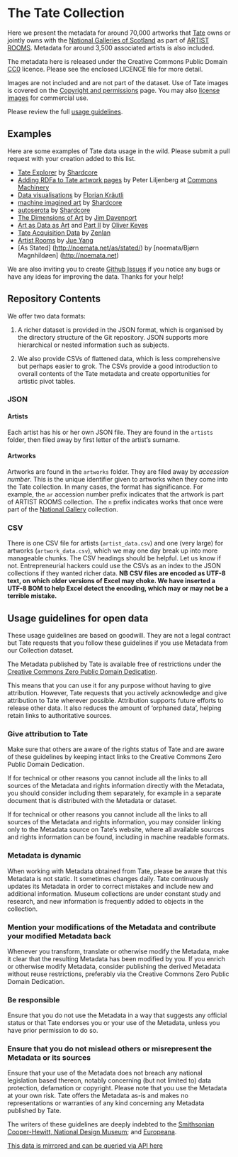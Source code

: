 The Tate Collection
===================

Here we present the metadata for around 70,000 artworks that [Tate](http://www.tate.org.uk/) owns or jointly owns with the [National Galleries of Scotland](http://www.nationalgalleries.org) as part of [ARTIST ROOMS](http://www.tate.org.uk/artist-rooms). Metadata for around 3,500 associated artists is also included.

The metadata here is released under the Creative Commons Public Domain [CC0](http://creativecommons.org/publicdomain/zero/1.0/) licence. Please see the enclosed LICENCE file for more detail.

Images are not included and are not part of the dataset. Use of Tate images is covered on the
[Copyright and permissions](http://www.tate.org.uk/about/who-we-are/policies-and-procedures/website-terms-use/copyright-and-permissions) page. You may also [license images](http://tate-images.com) for commercial use.

Please review the full [usage guidelines](#usage).

## Examples

Here are some examples of Tate data usage in the wild. Please submit a pull request with your creation added to this list.

* [Tate Explorer](http://shardcore.org/tatedata/) by [Shardcore](http://www.shardcore.org)
* [Adding RDFa to Tate artwork pages](http://commonsmachinery.se/2013/11/tate-metadata-mashup/) by Peter Liljenberg at [Commons Machinery](http://commonsmachinery.se/)
* [Data visualisations](http://research.kraeutli.com/index.php/2013/11/the-tate-collection-on-github/) by [Florian Kräutli](http://www.kraeutli.com/)
* [machine imagined art](http://www.shardcore.org/cgi-bin/getArtwork.pl?id=a_96_19_f_26_b_1a_b_26_47_90_1d3_6_10_2d_) by [Shardcore](http://www.shardcore.org)
* [autoserota](http://www.shardcore.org/autoserota/) by [Shardcore](http://www.shardcore.org)
* [The Dimensions of Art](http://www.ifweassume.com/2013/11/the-dimensions-of-art.html) by [Jim Davenport](http://www.ifweassume.com)
* [Art as Data as Art](http://blog.ironholds.org/art-as-data-as-art/) and [Part II](http://blog.ironholds.org/art-as-data-as-art-part-ii/) by [Oliver Keyes](https://twitter.com/quominus)
* [Tate Acquisition Data](http://zenlan.com/tate/rickshaw.html) by [Zenlan](http://twitter.com/zenlan)
* [Artist Rooms](http://goodlemons.com/artist-rooms/) by [Jue Yang](http://twitter.com/jue_yang)
* [As Stated] (http://noemata.net/as/stated/) by [noemata/Bjørn Magnhildøen] (http://noemata.net)

We are also inviting you to create [Github Issues](https://github.com/tategallery/collection/issues) if you notice any bugs or have any ideas for improving the data. Thanks for your help!

## Repository Contents

We offer two data formats:

1. A richer dataset is provided in the JSON format, which is organised by the directory structure of the Git repository. JSON supports more hierarchical or nested information such as subjects.

2. We also provide CSVs of flattened data, which is less comprehensive but perhaps easier to grok. The CSVs provide a good introduction to overall contents of the Tate metadata and create opportunities for artistic pivot tables.

### JSON

#### Artists

Each artist has his or her own JSON file. They are found in the `artists` folder, then filed away by first letter of the artist’s surname.

#### Artworks

Artworks are found in the `artworks` folder. They are filed away by _accession number_. This is the unique identifier given to artworks when they come into the Tate collection. In many cases, the format has significance. For example, the `ar` accession number prefix indicates that the artwork is part of ARTIST ROOMS collection. The `n` prefix indicates works that once were part of the [National Gallery](http://www.nationalgallery.org.uk/) collection.

### CSV

There is one CSV file for artists (`artist_data.csv`) and one (very large) for artworks (`artwork_data.csv`), which we may one day break up into more manageable chunks. The CSV headings should be helpful. Let us know if not. Entrepreneurial hackers could use the CSVs as an index to the JSON collections if they wanted richer data. **NB CSV files are encoded as UTF-8 text, on which older versions of Excel may choke. We have inserted a UTF-8 BOM to help Excel detect the encoding, which may or may not be a terrible mistake.**


## <a name="usage"></a>Usage guidelines for open data
  

These usage guidelines are based on goodwill. They are not a legal contract but Tate requests that you follow these guidelines if you use Metadata from our Collection dataset.

The Metadata published by Tate is available free of restrictions under the [Creative Commons Zero Public Domain Dedication](http://creativecommons.org/publicdomain/zero/1.0/).

This means that you can use it for any purpose without having to give attribution. However, Tate requests that you actively acknowledge and give attribution to Tate wherever possible. Attribution supports future efforts to release other data.  It also reduces the amount of ‘orphaned data’, helping retain links to authoritative sources.

### Give attribution to Tate

Make sure that others are aware of the rights status of Tate and are aware of these guidelines by keeping intact links to the Creative Commons Zero Public Domain Dedication.

If for technical or other reasons you cannot include all the links to all sources of the Metadata and rights information directly with the Metadata, you should consider including them separately, for example in a separate document that is distributed with the Metadata or dataset.

If for technical or other reasons you cannot include all the links to all sources of the Metadata and rights information, you may consider linking only to the Metadata source on Tate’s website, where all available sources and rights information can be found, including in machine readable formats.

### Metadata is dynamic

When working with Metadata obtained from Tate, please be aware that this Metadata is not static. It sometimes changes daily. Tate continuously updates its Metadata in order to correct mistakes and include new and additional information. Museum collections are under constant study and research, and new information is frequently added to objects in the collection.

### Mention your modifications of the Metadata and contribute your modified Metadata back
Whenever you transform, translate or otherwise modify the Metadata, make it clear that the resulting Metadata has been modified by you. If you enrich or otherwise modify Metadata, consider publishing the derived Metadata without reuse restrictions, preferably via the Creative Commons Zero Public Domain Dedication.

### Be responsible

Ensure that you do not use the Metadata in a way that suggests any official status or that Tate endorses you or your use of the Metadata, unless you have prior permission to do so.

### Ensure that you do not mislead others or misrepresent the Metadata or its sources
Ensure that your use of the Metadata does not breach any national legislation based thereon, notably concerning (but not limited to) data protection, defamation or copyright.
Please note that you use the Metadata at your own risk.
Tate offers the Metadata as-is and makes no representations or warranties of any kind concerning any Metadata published by Tate.


The writers of these guidelines are deeply indebted to the [Smithsonian Cooper-Hewitt, National Design Museum](http://www.cooperhewitt.org/); and [Europeana](http://www.europeana.eu/).




 [This data is mirrored and can be queried via API here](https://www.exversion.com/data/collection/view/5457a74d01cc7)